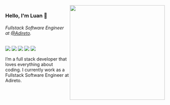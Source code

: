 <img align="right" src="https://github.com/luan-j/luan-j/blob/main/image/illustration.png?raw=true" width="300"/>

### Hello, I'm Luan 👋

###### Fullstack Software Engineer at [@Adireto](https://adireto.com/).

<div>
<img src="https://img.shields.io/badge/Ts-3276E6?style=for-the-badge&logo=typescript&logoColor=white&labelColor=3276E6" />
<img src="https://img.shields.io/badge/Nodejs-1FC41A?style=for-the-badge&logo=mongodb&logoColor=fff&labelColor=1FC41A" />
<img src="https://img.shields.io/badge/ReactJs-2CFFEE?style=for-the-badge&logo=react&logoColor=000&labelColor=2CFFEE" />
<img src="https://img.shields.io/badge/MongoDB-91FF49?style=for-the-badge&logo=mongodb&logoColor=5C290E&labelColor=91FF49" />
<img src="https://img.shields.io/badge/next.js-000000?style=for-the-badge&logo=next.js&logoColor=white" />
</div>

I’m a full stack developer that loves everything about coding. I currently work as a Fullstack Software Engineer at Adireto.
